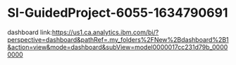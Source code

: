 # SI-GuidedProject-6055-1634790691
dashboard link:https://us1.ca.analytics.ibm.com/bi/?perspective=dashboard&pathRef=.my_folders%2FNew%2Bdashboard%2B1&action=view&mode=dashboard&subView=model0000017cc231d79b_00000000
